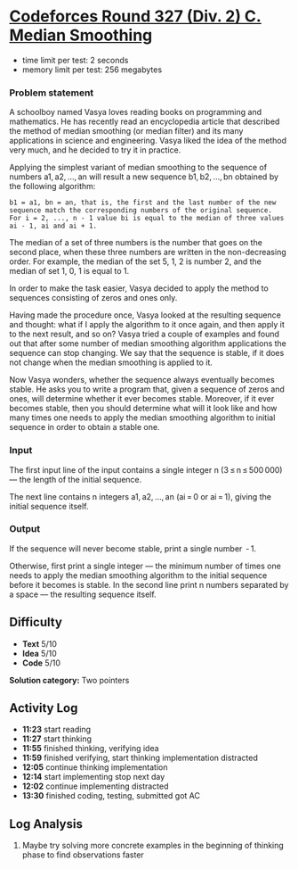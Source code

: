 # [Codeforces Round 327 (Div. 2) C. Median Smoothing](https://codeforces.com/contest/591/problem/C)

- time limit per test: 2 seconds
- memory limit per test: 256 megabytes

### Problem statement

A schoolboy named Vasya loves reading books on programming and mathematics. He has recently read an encyclopedia article that described the method of median smoothing (or median filter) and its many applications in science and engineering. Vasya liked the idea of the method very much, and he decided to try it in practice.

Applying the simplest variant of median smoothing to the sequence of numbers a1, a2, ..., an will result a new sequence b1, b2, ..., bn obtained by the following algorithm:

    b1 = a1, bn = an, that is, the first and the last number of the new sequence match the corresponding numbers of the original sequence.
    For i = 2, ..., n - 1 value bi is equal to the median of three values ai - 1, ai and ai + 1. 

The median of a set of three numbers is the number that goes on the second place, when these three numbers are written in the non-decreasing order. For example, the median of the set 5, 1, 2 is number 2, and the median of set 1, 0, 1 is equal to 1.

In order to make the task easier, Vasya decided to apply the method to sequences consisting of zeros and ones only.

Having made the procedure once, Vasya looked at the resulting sequence and thought: what if I apply the algorithm to it once again, and then apply it to the next result, and so on? Vasya tried a couple of examples and found out that after some number of median smoothing algorithm applications the sequence can stop changing. We say that the sequence is stable, if it does not change when the median smoothing is applied to it.

Now Vasya wonders, whether the sequence always eventually becomes stable. He asks you to write a program that, given a sequence of zeros and ones, will determine whether it ever becomes stable. Moreover, if it ever becomes stable, then you should determine what will it look like and how many times one needs to apply the median smoothing algorithm to initial sequence in order to obtain a stable one.

### Input

The first input line of the input contains a single integer n (3 ≤ n ≤ 500 000) — the length of the initial sequence.

The next line contains n integers a1, a2, ..., an (ai = 0 or ai = 1), giving the initial sequence itself.

### Output

If the sequence will never become stable, print a single number  - 1.

Otherwise, first print a single integer — the minimum number of times one needs to apply the median smoothing algorithm to the initial sequence before it becomes is stable. In the second line print n numbers separated by a space  — the resulting sequence itself.

## Difficulty

- **Text** 5/10
- **Idea** 5/10
- **Code** 5/10

**Solution category:** Two pointers

## Activity Log

- **11:23** start reading
- **11:27** start thinking
- **11:55** finished thinking, verifying idea
- **11:59** finished verifying, start thinking implementation
distracted
- **12:05** continue thinking implementation
- **12:14** start implementing
stop
next day
- **12:02** continue implementing
distracted
- **13:30** finished coding, testing, submitted got AC

## Log Analysis

1. Maybe try solving more concrete examples in the beginning of thinking phase to find observations faster